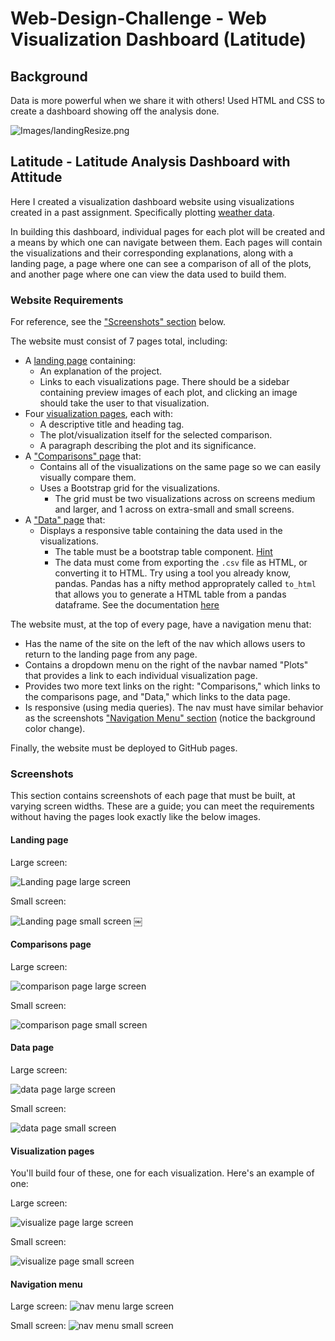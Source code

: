 # Web-Design-Challenge - Web Visualization Dashboard (Latitude)

## Background

Data is more powerful when we share it with others! Used HTML and CSS to create a dashboard showing off the analysis done.

![Images/landingResize.png](WebVisualizations/Images/landingResize.PNG)

## Latitude - Latitude Analysis Dashboard with Attitude

Here I created a visualization dashboard website using visualizations created in a past assignment. Specifically plotting [weather data](Resources/cities.csv).

In building this dashboard, individual pages for each plot will be created and a means by which one can navigate between them. Each pages will contain the visualizations and their corresponding explanations, along with a landing page, a page where one can see a comparison of all of the plots, and another page where one can view the data used to build them.

### Website Requirements

For reference, see the ["Screenshots" section](#screenshots) below.

The website must consist of 7 pages total, including:

* A [landing page](#landing-page) containing:
  * An explanation of the project.
  * Links to each visualizations page. There should be a sidebar containing preview images of each plot, and clicking an image should take the user to that visualization.
* Four [visualization pages](#visualization-pages), each with:
  * A descriptive title and heading tag.
  * The plot/visualization itself for the selected comparison.
  * A paragraph describing the plot and its significance.
* A ["Comparisons" page](#comparisons-page) that:
  * Contains all of the visualizations on the same page so we can easily visually compare them.
  * Uses a Bootstrap grid for the visualizations.
    * The grid must be two visualizations across on screens medium and larger, and 1 across on extra-small and small screens.
* A ["Data" page](#data-page) that:
  * Displays a responsive table containing the data used in the visualizations.
    * The table must be a bootstrap table component. [Hint](https://getbootstrap.com/docs/4.3/content/tables/#responsive-tables)
    * The data must come from exporting the `.csv` file as HTML, or converting it to HTML. Try using a tool you already know, pandas. Pandas has a nifty method approprately called `to_html` that allows you to generate a HTML table from a pandas dataframe. See the documentation [here](https://pandas.pydata.org/pandas-docs/version/0.17.0/generated/pandas.DataFrame.to_html.html)

The website must, at the top of every page, have a navigation menu that:

* Has the name of the site on the left of the nav which allows users to return to the landing page from any page.
* Contains a dropdown menu on the right of the navbar named "Plots" that provides a link to each individual visualization page.
* Provides two more text links on the right: "Comparisons," which links to the comparisons page, and "Data," which links to the data page.
* Is responsive (using media queries). The nav must have similar behavior as the screenshots ["Navigation Menu" section](#navigation-menu) (notice the background color change).

Finally, the website must be deployed to GitHub pages.

### Screenshots

This section contains screenshots of each page that must be built, at varying screen widths. These are a guide; you can meet the requirements without having the pages look exactly like the below images.

#### <a id="landing-page"></a>Landing page

Large screen:

![Landing page large screen](Images/landingResize.PNG)

Small screen:

![Landing page small screen](WebVisualizations/Images/landing-sm.PNG)
￼

#### <a id="comparisons-page"></a>Comparisons page

Large screen:

![comparison page large screen](WebVisualizations/Images/comparison-lg.PNG)

Small screen:

![comparison page small screen](WebVisualizations/Images/comparison-sm.PNG)

#### <a id="data-page"></a>Data page

Large screen:

![data page large screen](WebVisualizations/Images/data-lg.PNG)


Small screen:

![data page small screen](WebVisualizations/Images/data-sm.PNG)

#### <a id="visualization-pages"></a>Visualization pages

You'll build four of these, one for each visualization. Here's an example of one:

Large screen:

![visualize page large screen](WebVisualizations/Images/visualize-lg.PNG)

Small screen:

![visualize page small screen](WebVisualizations/Images/visualize-sm.PNG)

#### <a id="navigation-menu"></a>Navigation menu

Large screen:
![nav menu large screen](WebVisualizations/Images/nav-lg.PNG)

Small screen:
![nav menu small screen](WebVisualizations/Images/nav-sm.PNG)

